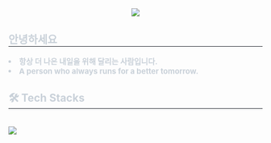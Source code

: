 <div align= "center">
    <img src="https://capsule-render.vercel.app/api?type=wave&color=gradient&height=180&text=&animation=&fontColor=000000&fontSize=70" />
    </div>
    <div style="text-align: left;"> 
    <h2 style="border-bottom: 1px solid #21262d; color: #c9d1d9;"> 안녕하세요 </h2>  
    <div style="font-weight: 700; font-size: 15px; text-align: left; color: #c9d1d9;"> <li> 항상 더 나은 내일을 위해 달리는 사람입니다.</li><li> A person who always runs for a better tomorrow. </div> 
    </div>
    <div style="text-align: left;">
    <h2 style="border-bottom: 1px solid #21262d; color: #c9d1d9;"> 🛠️ Tech Stacks </h2> <br> 
    <div style="margin: ; text-align: left;" "text-align: left;"> <img src="https://img.shields.io/badge/Flutter-02569B?style=plastic&logo=Flutter&logoColor=white">
          </div>
    </div>
    
